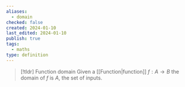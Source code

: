 ```yaml
---
aliases:
  - domain
checked: false
created: 2024-01-10
last_edited: 2024-01-10
publish: true
tags:
  - maths
type: definition
---
```

>[!tldr] Function domain
>Given a [[Function|function]] $f: A \rightarrow B$ the domain of $f$ is $A$, the set of inputs. 

